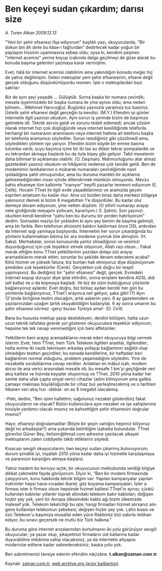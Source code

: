 # Ben keçeyi sudan çıkardım; darısı size

*A. Turan Alkan 2009.12.13*

<tr><td class="metin" colspan="2" style="padding-top: 20px; padding-left: 5px; ">"Yeni bir şehir efsanesi ifşa ediyorum" başlıklı yazı, okuyucularda, "Bir dokun bin âh dinle bu kâse-i fağfurdan" dedirtecek kadar yoğun bir paylaşım hissinin uyanmasına sebep oldu; oysa ki, kendimi peşinen "internet acemisi" yerine koyup icabında dalga geçilmeyi de göze alarak bu konuda başıma gelenleri yazmaya karar vermiştim.</td></tr><tr><td class="metin" colspan="2" style="padding-top: 20px; padding-left: 5px; "><p> Evet, hâlâ bir internet acemisi olabilirim ama yakındığım konuda meğer hiç de yalnız değilmişim. Gelen mektuplar yeni şehir efsanesinin, efsane değil gerçek olduğunu düşündürtüyordu resmen. İşte o mektuplardan bazı satırlar:
<p> Biz de aynı şeyi yaşadık ... Gülüştük. Sonra başka bir numara çevirdik; mesela işyerimizdeki bir başka numara ile yine aynısı oldu; ama neden bilmem... (Mehmet Hancıoğlu). Bugünkü yazınızla yaramıza tuz bastınız. Üstelik şehir efsanesi değil gerçeğin ta kendisi. (M.Y.) Efendim iyi günler internetle ilgili yazınızı okudum. Aynı sorun iş yerinde bizim de başımıza gelmekte idi. Teknik servis geldi ve sorunu tesbit edemedi; ancak çözüm olarak internet hızı çok düştüğünde veya internet kesildiğinde telefonla herhangi bir numaranın aranmasını veya internet hattına ait telefonu başka bir telefonla aramamızı söylediler. Sorun istediğimiz gibi çözülmedi ama, söyledikleri yöntem işe yarıyor. Efendim bizim köyde bir emme basma tulumba vardı; suyu kaçınca içine bir iki tas su döker tekrar pompalardık ve su tekrardan akmaya başlardı bu da öyle bişey gibi geliyor. Tabii meselenin daha bilimsel bi açıklaması olabilir. (O. Daşman). Mahmurluğumu atar atmaz gazetedeki yazınızı okudum ve hikâyeniz nedense çok tanıdık geldi. Ben de modemimin lambalarının o mübarek numaraları çevirdiğimde nasıl ışıldadığına şahit olmuşumdur, ama bu duruma mantıklı bir açıklama getiremediğimden insan içinde dillendirmek mümkün olmuyordu. Mevzu bahis efsaneye tüm kalbimle "inanıyor" keyifli pazarlar temenni ediyorum (E. Çelik). Hocam TTnet ile ilgili evde yaşadıklarımızı ve aramızda geçen esprileri anlatsam bu kadar olur. Ama siz bizden biraz daha merkezi bölgeye yakınsınız demek ki bizim 8 megabitten 1'e düşürdüler. Bu kadar olur demeye devam ediyorum, yine netten düştüm. (O sihirli numarayı arayıp nete girdiğimde mesajımı yollıcam, kararlıyım.) (İ. Şahin). Son yazınızı okurken kendi kendime "yahu ben bu durumu bir yerden hatırlıyorum" dedim. Sonradan maziyi bir yokladım ki aynı şey benim de başıma gelmişti, ama bir farkla. Ben telefonun ahizesini kaldırır kaldırmaz önce DSL ardından da İnternet ışığı yanmaya başlıyordu. İnternetim her sorun çıkardığında bu yöntemi kullanmaktan bıkmış bir ara modeme yumruk bile atmıştım. (H. Saka). Merhabalar, sorun konusunda yanlız olmadığınızı ve sesimizi duyurduğunuz için çok teşekkür etmek istiyorum, Allah razı olsun... Fakat merak ettiğim konu TTnet yetkililerinin yazıdan dolayı sizi arayıp aramadıklarını merak ettim; sorunlar bu şekilde devam edecekmi acaba? Kötü hizmet ve yüksek fatura; biz bunları hak etmiyoruz diye düşünüyorum şimdiden çok teşekkürler (Cenk). Gerçekten çok doğru bir tespit yapmışsınız. Bu dediğiniz bir "şehir efsanesi" değil, gerçek. Evimdeki internet kopup duruyor diye iptal ettirdim, sonra eniştem kendine ADSL aldı (alt katta) ve o da kopmaya başladı. Ve biz de sizin bulduğunuz çözümle bağlanıyoruz aylardır. Evet doğru, biz birkaç aydan beridir her gün bu yöntemle bağlanıyoruz, TTnet'i arayınca net geliyor, şaka gibi! (?) Ayın 12'sinde birliğime teslim olucağım, artık askerim yani. 6 ay gazetemdem ve yazılarınızdan uzağım (artık okuyabildiğim kadarıyla). 6 ay sonra umarım bu şehir efsanesi sürmez -gerçi burası Türkiye ama!- (O. Cirit)
<p> Bana bu hususta mektup yazıp destekleyen, derdini bölüşen, hatta uzun uzun teknik tafsilata girerek yol gösteren okuyuculara teşekkür ediyorum; hepsine tek tek cevap veremediğim için beni affetsinler.
<p> Yetkililerin beni arayıp aramadıklarını merak eden okuyucuya bilgi vermek isterim: Evet, hem TTnet, hem Türk Telekom ilgilileri aradılar, ilgilendiler; hatta evime iki nazik teknisyen arkadaş yollayıp bağlantının sağlıklı olup olmadığını testten geçirdiler; bu esnada kendilerine, bir haftadan beri bağlantının normal olduğunu, problem yaşamadığımı söyledim. Yine de nezaketle sorduklarıma cevap verdiler. Anlatılan en mâkul izah, modem alıcısı ile ana verici arasındaki mesafe idi; bu mesafe 1 km'yi geçtiğinde veri akış kalitesi ve hızında kayıplar oluyormuş ve TTnet, 2010 yılına kadar her semte daha ufak çapta sinyal verici cihazlar (adını bilmiyorum ama galiba çamaşır makinası büyüklüğünde bir cihaz bu) yerleştirecekmiş ve o tarihten itibaren veri akış hızı -dikkat- en az 8 megabit olacakmış.
<p> -Peki, dedim, "Ben işimi hallettim; sağolunuz nezaket gösterdiniz fakat okuyucularım ne olacak? Bütün kullanıcılara aynı nezaket ve işe sahiplenme hissiyle yardımcı olacak mısınız ve bahsettiğim şehir efsanesini doğrular mısınız?
<p> Hayır, efsaneyi doğrulamadılar (Böyle bir şeyin varlığını hepimiz biliyoruz değil mi arkadaşlar?) ama yukarıda belirttiğim izahatta bulundular. TTnet görevlisi Güner Bey, iletisim@ttmail.com adresine yazılacak şikayet mektuplarını zaten ciddiyetle takib ettiklerini söyledi.
<p> Kısacası sevgili okuyucularım; ben keçeyi sudan çıkarmış bulunuyorum; durum şimdilik iyi, inşallah 2010 yılına kadar daha iyi hizmetle karşılaşmaya ve paramızın karşılığını almaya başlarız.
<p> Yalnız madem bu konuyu açtık; bir okuyucunun mektubunda verdiği bilgiye dikkat çekmekte fayda görüyorum. Diyor ki, "Ben bir modem firmasında çalışıyorum, konu hakkında teknik bilgim var: Yapılan kampanyalar yapılan indirimler hepsi hava-cıvadan ibaret; göz boyama kampanyaları. İster a firması ister b firması olsun hepsinde hizmet kalitesi TTnet'in aynısı; çünkü kullanılan kablolar yıllardır toprak altındaki telekom bakır kabloları; değişen hiçbir şey yok, yani bir Avrupa ülkesindeki kablo ağı bizim ülkemizde malesef yok. Telekom tekelciliği bu işte; hangi firmadan hizmet alırsanız alın gene kullanılan telekomun şebekesi; değişen hiçbir şey yok. Lafın kısası ve özü Telekom'u başımıza musallat eden yüce Rabbimiz bizi sabırla imtihan ediyor, bu sınavı geçersek ne mutlu biz Türk halkına."
<p> Bu duruma göre internet arızalarından kurtulmanın iki yolu görünüyor sevgili okuyucular; ya yazar olup, şikayetinizi firmaların üst katlarına kadar duyurabilme imkânına sahip olacaksınız, ya da internetin altyapısı modernize edilene kadar sabredeceksiniz; başka yolu yok.
<p> Ben sabretmenizi tavsiye ederim efendim nâçizâne. <b>t.alkan@zaman.com.tr</b><br/></p></p></p></p></p></p></p></p></p></p></td></tr>

Kaynak: [zaman.com.tr](http://zaman.com.tr/yazar.do?yazino=926572), [web.archive.org (arşiv bağlantısı)](http://web.archive.org/web/20091214212429/http://zaman.com.tr:80/yazar.do?yazino=926572)
